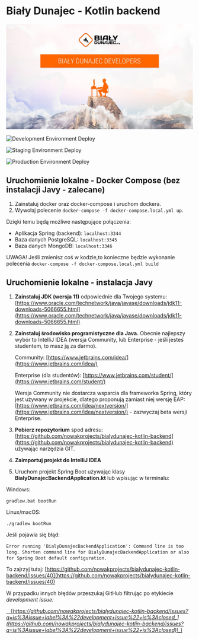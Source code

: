 # Biały Dunajec - Kotlin backend

<p align="center">
  <img src="/.github/images/BialyDunajecDevelopers.jpg">
</p>

![Development Environment Deploy](https://github.com/nowakprojects/bialydunajec-kotlin-backend/workflows/Build%20Spring%20Boot%20JAR%20for%20bialydunajec-kotlin-backend%20&%20deploy%20on%20development%20environment/badge.svg?branch=develop)

![Staging Environment Deploy](https://github.com/nowakprojects/bialydunajec-kotlin-backend/workflows/Build%20Spring%20Boot%20JAR%20for%20bialydunajec-kotlin-backend/badge.svg?branch=staging)

![Production Environment Deploy](https://github.com/nowakprojects/bialydunajec-kotlin-backend/workflows/Build%20Spring%20Boot%20JAR%20for%20bialydunajec-kotlin-backend%20&%20deploy%20on%20production%20environment/badge.svg)


## Uruchomienie lokalne - Docker Compose (bez instalacji Javy - zalecane)

1. Zainstaluj docker oraz docker-compose i uruchom dockera.
2. Wywołaj polecenie `docker-compose -f docker-compose.local.yml up`.

Dzięki temu będą możliwe następujące połączenia:
- Aplikacja Spring (backend): `localhost:3344`
- Baza danych PostgreSQL: `localhost:3345`
- Baza danych MongoDB: `localhost:3346`

UWAGA! Jeśli zmienisz coś w kodzie,to konieczne będzie wykonanie polecenia `docker-compose -f docker-compose.local.yml build`

## Uruchomienie lokalne - instalacja Javy

1. **Zainstaluj JDK \(wersja 11\)** odpowiednie dla Twojego systemu: [https://www.oracle.com/technetwork/java/javase/downloads/jdk11-downloads-5066655.html](https://www.oracle.com/technetwork/java/javase/downloads/jdk11-downloads-5066655.html)
2. **Zainstaluj środowisko programistyczne dla Java.** Obecnie najlepszy wybór to IntelliJ IDEA \(wersja Community, lub Enterprise - jeśli jesteś studentem, to masz ją za darmo\).

   Community: [https://www.jetbrains.com/idea/](https://www.jetbrains.com/idea/) 

   Enterprise \(dla studentów\): [https://www.jetbrains.com/student/](https://www.jetbrains.com/student/)

   Wersja Community nie dostarcza wsparcia dla frameworka Spring, który jest używany w projekcie, dlatego proponują zamiast niej wersję EAP: [https://www.jetbrains.com/idea/nextversion/](https://www.jetbrains.com/idea/nextversion/) - zazwyczaj beta wersji Enterprise.

3. **Pobierz repozytorium** spod adresu: [https://github.com/nowakprojects/bialydunajec-kotlin-backend](https://github.com/nowakprojects/bialydunajec-kotlin-backend) używając narzędzia GIT.
4. **Zaimportuj projekt do IntelliJ IDEA**
5. Uruchom projekt Spring Boot używając klasy **BialyDunajecBackendApplication.kt** lub wpisując w terminalu:

Windows:

```text
gradlew.bat bootRun
```

Linux/macOS:

```text
./gradlew bootRun
```

Jeśli pojawia się błąd:

```text
Error running 'BialyDunajecBackendApplication': Command line is too long. Shorten command line for BialyDunajecBackendApplication or also for Spring Boot default configuration.
```

To zajrzyj tutaj: [https://github.com/nowakprojects/bialydunajec-kotlin-backend/issues/40](https://github.com/nowakprojects/bialydunajec-kotlin-backend/issues/40)



W przypadku innych błędów przeszukaj GitHub filtrując po etykiecie _development issue:_

\_\_[_https://github.com/nowakprojects/bialydunajec-kotlin-backend/issues?q=is%3Aissue+label%3A%22development+issue%22+is%3Aclosed_](https://github.com/nowakprojects/bialydunajec-kotlin-backend/issues?q=is%3Aissue+label%3A%22development+issue%22+is%3Aclosed)\_\_

